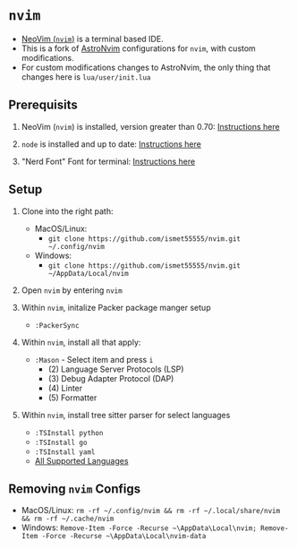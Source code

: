 # `nvim`

- [NeoVim (`nvim`)](https://neovim.io/) is a terminal based IDE.
- This is a fork of [AstroNvim](https://github.com/AstroNvim/AstroNvim) configurations for `nvim`,
with custom modifications.
- For custom modifications changes to AstroNvim, the only thing that changes here is `lua/user/init.lua`


## Prerequisits

1. NeoVim (`nvim`) is installed, version greater than 0.70: [Instructions here](https://github.com/neovim/neovim/wiki/Installing-Neovim)

2. `node` is installed and up to date: [Instructions here](https://nodejs.org/en/)

3. "Nerd Font" Font for terminal: [Instructions here](https://www.nerdfonts.com/font-downloads)


## Setup

1. Clone into the right path:
    - MacOS/Linux:
		- `git clone https://github.com/ismet55555/nvim.git ~/.config/nvim`
    - Windows:
		- `git clone https://github.com/ismet55555/nvim.git ~/AppData/Local/nvim`

2. Open `nvim` by entering `nvim`

3. Within `nvim`, initalize Packer package manger setup
	- `:PackerSync`

3. Within `nvim`, install all that apply:
	- `:Mason` - Select item and press `i`
		- (2) Language Server Protocols (LSP)
		- (3) Debug Adapter Protocol (DAP)
		- (4) Linter
		- (5) Formatter

4. Within `nvim`, install tree sitter parser for select languages
	- `:TSInstall python`
	- `:TSInstall go`
	- `:TSInstall yaml`
	- [All Supported Languages](https://github.com/nvim-treesitter/nvim-treesitter#supported-languages)

## Removing `nvim` Configs

- MacOS/Linux: `rm -rf ~/.config/nvim && rm -rf ~/.local/share/nvim && rm -rf ~/.cache/nvim`
- Windows: `Remove-Item -Force -Recurse ~\AppData\Local\nvim; Remove-Item -Force -Recurse ~\AppData\Local\nvim-data`
